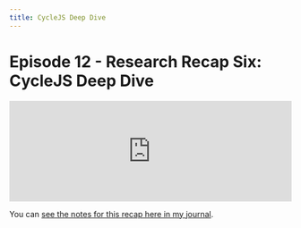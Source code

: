 ```yaml
---
title: CycleJS Deep Dive
---
```


# Episode 12 - Research Recap Six: CycleJS Deep Dive

<iframe src="https://omny.fm/shows/future-of-coding/1-2-research-recap-six-cyclejs-deep-dive/embed?style=artwork" width="100%" height="180" frameborder="0"></iframe>

You can <a target="_blank" href="http://futureofcoding.org/journal#research-recap-6">see the notes for this recap here in my journal</a>.
